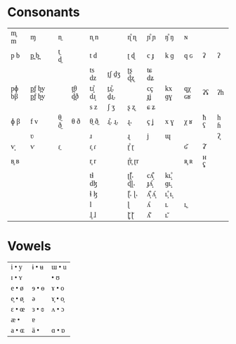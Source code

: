 <style>
table {
    /* border-collapse: collapse;
    width: 100%; */
    font-family: Junicode, serif;
}
</style>

# Consonants

|       |             |     |       |       |         |         |       |       |       |     |     |
| ----- | ----------- | --- | ----- | ----- | ------- | ------- | ----- | ----- | ----- | --- | --- |
| m̥ m   | ɱ           | n̼   |       | n̥ n   |         | ɳ̊ ɳ     | ɲ̊ ɲ   | ŋ̊ ŋ   | ɴ     |     |     |
| p b   | p̪ b̪         | t̼ d̼ |       | t d   |         | ʈ ɖ     | c ɟ   | k ɡ   | q ɢ   | ʡ   | ʔ   |
|       |             |     |       | ts dz | t̠ʃ d̠ʒ   | ʈʂ ɖʐ   | tɕ dʑ |       |       |     |     |
| pɸ bβ | p̪f b̪v p̪f b̪v |     | t̪θ d̪ð | tɹ̝̊ dɹ̝ | t̠ɹ̠̊˔ d̠ɹ̠˔ |         | cç ɟʝ | kx ɡɣ | qχ ɢʁ | ʡʢ  | ʔh  |
|       |             |     |       | s z   | ʃ ʒ     | ʂ ʐ     | ɕ ʑ   |       |       |     |     |
| ɸ β   | f v         | θ̼ ð̼ | θ ð   | θ̠ ð̠   | ɹ̠̊˔ ɹ̠˔   | ɻ˔      | ç ʝ   | x ɣ   | χ ʁ   | ħ ʕ | h ɦ |
|       | ʋ           |     |       | ɹ     |         | ɻ       | j     | ɰ     |       |     | ʔ̞   |
| ⱱ̟     | ⱱ           | ɾ̼   |       | ɾ̥ ɾ   |         | ɽ̊ ɽ     |       |       | ɢ̆     | ʡ̆   |     |
| ʙ̥ ʙ   |             |     |       | r̥ r   |         | ɽ̊r̥ ɽr   |       |       | ʀ̥ ʀ   | ʜ ʢ |     |
|       |             |     |       | tɬ dɮ |         | ʈɭ̊˔ ɖɭ˔ | cʎ̝̊ ɟʎ̝ | kʟ̝̊ ɡʟ̝ |       |     |     |
|       |             |     |       | ɬ ɮ   |         | ɭ̊˔ ɭ˔   | ʎ̝̊ ʎ̝   | ʟ̝̊ ʟ̝   |       |     |     |
|       |             |     |       | l     |         | ɭ       | ʎ     | ʟ     | ʟ̠     |     |     |
|       |             |     |       | ɺ̥ ɺ   |         | ɭ̥̆ ɭ̆     | ʎ̆     | ʟ̆     |       |     |     |

# Vowels

|       |       |       |
| ----- | ----- | ----- |
| i • y | ɨ • ʉ | ɯ • u |
| ɪ • ʏ |       | • ʊ   |
| e • ø | ɘ • ɵ | ɤ • o |
| e̞ • ø̞ | ə     | ɤ̞ • o̞ |
| ɛ • œ | ɜ • ɞ | ʌ • ɔ |
| æ •   | ɐ     |       |
| a • ɶ | ä •   | ɑ • ɒ |
